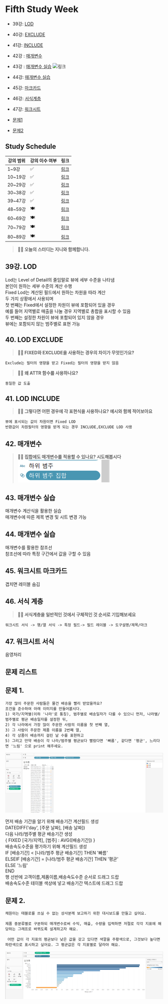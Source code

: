 # Fifth Study Week

- 39강: [LOD](#39강-lod)

- 40강: [EXCLUDE](#40-lod-exclude)

- 41강: [INCLUDE](#41-lod-include)

- 42강 : [매개변수](#42-매개변수)

- 43강 : [매개변수 실습](#43-매개변수-실습) 
![링크](https://youtu.be/GJvB8hBqeE8?si=3jIj1iymZHZ7mBam)

- 44강: [매개변수 실습](#44-매개변수-실습)

- 45강: [마크카드](#45-워크시트-마크카드)

- 46강: [서식계층](#46-서식-계층)

- 47강: [워크시트](#47-워크시트-서식)

- [문제1](#문제-1)

- [문제2](#문제-2)

## Study Schedule

| 강의 범위     | 강의 이수 여부 | 링크                                                                                                        |
|--------------|---------|-----------------------------------------------------------------------------------------------------------|
| 1~9강        |  ✅      | [링크](https://www.youtube.com/watch?v=AXkaUrJs-Ko&list=PL87tgIIryGsa5vdz6MsaOEF8PK-YqK3fz&index=84)       |
| 10~19강      | ✅      | [링크](https://www.youtube.com/watch?v=AXkaUrJs-Ko&list=PL87tgIIryGsa5vdz6MsaOEF8PK-YqK3fz&index=75)       |
| 20~29강      | ✅      | [링크](https://www.youtube.com/watch?v=AXkaUrJs-Ko&list=PL87tgIIryGsa5vdz6MsaOEF8PK-YqK3fz&index=65)       |
| 30~38강      | ✅      | [링크](https://www.youtube.com/watch?v=e6J0Ljd6h44&list=PL87tgIIryGsa5vdz6MsaOEF8PK-YqK3fz&index=55)       |
| 39~47강      | ✅      | [링크](https://www.youtube.com/watch?v=AXkaUrJs-Ko&list=PL87tgIIryGsa5vdz6MsaOEF8PK-YqK3fz&index=45)       |
| 48~59강      | 🍽️      | [링크](https://www.youtube.com/watch?v=AXkaUrJs-Ko&list=PL87tgIIryGsa5vdz6MsaOEF8PK-YqK3fz&index=35)       |
| 60~69강      | 🍽️      | [링크](https://www.youtube.com/watch?v=AXkaUrJs-Ko&list=PL87tgIIryGsa5vdz6MsaOEF8PK-YqK3fz&index=25)       |
| 70~79강      | 🍽️      | [링크](https://www.youtube.com/watch?v=AXkaUrJs-Ko&list=PL87tgIIryGsa5vdz6MsaOEF8PK-YqK3fz&index=15)       |
| 80~89강      | 🍽️      | [링크](https://www.youtube.com/watch?v=AXkaUrJs-Ko&list=PL87tgIIryGsa5vdz6MsaOEF8PK-YqK3fz&index=5)        |


<!-- 여기까진 그대로 둬 주세요-->

> **🧞‍♀️ 오늘의 스터디는 지니와 함께합니다.**


## 39강. LOD

<!-- INCLUDE, EXCLUDE, FIXED 등 본 강의에서 알게 된 LOD 표현식에 대해 알게 된 점을 적어주세요. -->
Lod는 Level of Detail의 줄임말로 뷰에 세부 수준을 나타냄\
본인이 원하는 세부 수준의 계산 수행\
Fixed Lod는 계산된 필드에서 원하는 차원을 따라 계산\
두 가지 상황에서 사용되며\
첫 번째는 Fixed에서 설정한 차원이 뷰에 포함되어 있을 경우\
예를 들어 지역별로 매출을 나눌 경우 지역별로 총합을 표시할 수 있음\
두 번째는 설정한 차원이 뷰에 포함되어 있지 않을 경우\
뷰에는 포함되지 않는 범주별로 표현 가능



## 40. LOD EXCLUDE

<!-- INCLUDE, EXCLUDE, FIXED 등 본 강의에서 알게 된 LOD 표현식에 대해 알게 된 점을 적고, 아래 두 질문에 답해보세요 :) -->

> **🧞‍♀️ FIXED와 EXCLUDE을 사용하는 경우의 차이가 무엇인가요?**

```
Exclude는 필터의 영향을 받고 Fixed는 필터의 영향을 받지 않음
```

> **🧞‍♀️ 왜 ATTR 함수를 사용하나요?**

```
동일한 값 도출
```


## 41. LOD INCLUDE

<!-- INCLUDE, EXCLUDE, FIXED 등 본 강의에서 알게 된 LOD 표현식에 대해 알게 된 점을 적고, 아래 두 질문에 답해보세요 :) -->


> **🧞‍♀️ 그렇다면 어떤 경우에 각 표현식을 사용하나요? 예시와 함께 적어보아요**


```
뷰에 표시되는 값이 차원이면 Fixed LOD
반환값이 차원필터의 영향을 받게 되는 경우 INCLUDE,EXCLUDE LOD 사용

```

## 42. 매개변수

<!-- 매개변수에 대해 알게 된 점을 적어주세요 -->

> **🧞‍♀️ 집합에도 매개변수를 적용할 수 있나요? 시도해봅시다**
![스크린샷](/Tableau/img/20241105_155755.png)


## 43. 매개변수 실습
<!-- 영상 묶음에 포함되지 않아 찾기 어려우실까 링크를 아래에 첨부하겠습니다. 수강 후 삭제해주세요-->
매개변수 계산식을 활용한 실습\
매개변수에 따른 제목 변경 및 시트 변경 가능



## 44. 매개변수 실습

<!-- 매개변수에 대해 알게 된 점을 적어주세요 -->
매개변수를 활용한 참조선\
참조선에 따라 특정 구간에서 값을 구할 수 있음


## 45. 워크시트 마크카드

<!-- 마크카드에 대해 알게 된 점을 적어주세요 -->
겹치면 레이블 숨김

## 46. 서식 계층

<!-- 서식계층에 대해 알게 된 점을 적어주세요 -->

> **🧞‍♀️ 서식계층을 일반적인 것에서 구체적인 것 순서로 기입해보세요**


```
워크시트 서식 -> 행/열 서식 -> 특정 필드-> 필드 레이블 -> 도구설명/제목/마크 
```


## 47. 워크시트 서식

<!-- 워크시트 서식에 대해 알게 된 점을 적어주세요!-->
음영처리


## 문제 리스트



## 문제 1.

```
가장 많이 주문한 사람들은 물건 배송을 빨리 받았을까요?
조건을 준수하여 아래 이미지를 만들어봆시다.
1) 국가/지역별(이하 '나라'로 통칭), 범주별로 배송일자가 다를 수 있으니 먼저, 나라별/범주별로 평균 배송일자를 설정한 뒤,
2) 각 나라에서 가장 많이 주문한 사람의 이름을 첫 번째 열,
3) 그 사람이 주문한 제품 이름을 2번째 열,
4) 각 상품이 배송까지 걸린 날 수를 표현하고
5) 그리고 만약 배송이 각 나라/범주별 평균보다 빨랐다면 '빠름', 같다면 '평균', 느리다면 '느림' 으로 print 해주세요. 
```

![스크린샷](/Tableau/img/캡처2.PNG)
<!-- 여기까지 오는 과정 중 알게 된 점을 기입하고, 결과는 시트 명을 본인 이름으로 바꾸어 표시해주세요.-->
먼저 배송 기간을 알기 위해 배송기간 계산필드 생성\
DATEDIFF('day', [주문 날짜], [배송 날짜])\
다음 나라/범주별 평균 배송기간 생성\
{ FIXED [국가/지역], [범주] : AVG([배송기간]) }\
배송속도수준을 평가하기 위해 계산필드 생성\
IF [배송기간] < [나라/범주 평균 배송기간] THEN '빠름'\
ELSEIF [배송기간] = [나라/범주 평균 배송기간] THEN '평균'\
ELSE '느림' \
END\
행 선반에 고객이름,제품이름,배송속도수준 순서로 드래그 드랍\
배송속도수준 테이블 색상에 넣고 배송기간 텍스트에 드래그 드랍
## 문제 2.

```
채원이는 태블로를 쓰실 수 없는 상사분께 보고하기 위한 대시보드를 만들고 싶어요. 

제품 중분류별로 구분하되 매개변수로써 수익, 매출, 수량을 입력하면 저절로 각각 지표에 해당하는 그래프로 바뀌도록 설계하고자 해요.

 어떤 값이 각 지표의 평균보다 낮은 값을 갖고 있다면 색깔을 주황색으로, 그것보다 높다면 파란색으로 표시하고 싶어요. 그 평균값은 각 지표별로 달라야 해요.
```

![스크린샷](/Tableau/img/캡처.PNG)
<!-- 예시 사진은 지워주세요-->